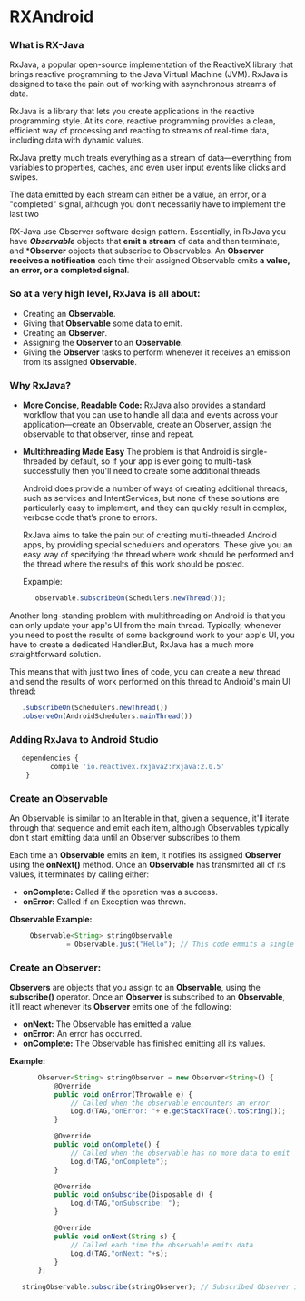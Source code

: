 # RXAndroid

### What is RX-Java
RxJava, a popular open-source implementation of the ReactiveX library that brings reactive programming to the Java Virtual Machine (JVM). RxJava is designed to take the pain out of working with asynchronous streams of data.

RxJava is a library that lets you create applications in the reactive programming style. At its core, reactive programming provides a clean, efficient way of processing and reacting to streams of real-time data, including data with dynamic values.

RxJava pretty much treats everything as a stream of data—everything from variables to properties, caches, and even user input events like clicks and swipes.

The data emitted by each stream can either be a value, an error, or a "completed" signal, although you don’t necessarily have to implement the last two

RX-Java use Observer software design pattern. Essentially, in RxJava you have ***Observable*** objects that **emit a stream** of data and then terminate, and ***Observer** objects that subscribe to Observables. An **Observer receives a notification** each time their assigned Observable emits **a value, an error, or a completed signal**.


### So at a very high level, RxJava is all about:

  * Creating an **Observable**.
  * Giving that **Observable** some data to emit.
  * Creating an **Observer**.
  * Assigning the **Observer** to an **Observable**.
  * Giving the **Observer** tasks to perform whenever it receives an emission from its assigned **Observable**.


### Why RxJava?
  * **More Concise, Readable Code:**
    RxJava also provides a standard workflow that you can use to handle all data and events across your application—create
    an Observable, create an Observer, assign the observable to that observer, rinse and repeat.
    
  * **Multithreading Made Easy**
    The problem is that Android is single-threaded by default, so if your app is ever going to multi-task successfully then
    you'll need to create some additional threads.
    
    Android does provide a number of ways of creating additional threads, such as services and IntentServices, but none of
    these solutions are particularly easy to implement, and they can quickly result in complex, verbose code that’s prone to
    errors.
    
    RxJava aims to take the pain out of creating multi-threaded Android apps, by providing special schedulers and operators.
    These give you an easy way of specifying the thread where work should be performed and the thread where the results of
    this work should be posted.
   
    Expample:
    ```javascript 
       observable.subscribeOn(Schedulers.newThread());
    ```
   Another long-standing problem with multithreading on Android is that you can only update your app's UI from the main
   thread. Typically, whenever you need to post the results of some background work to your app's UI, you have to create a
   dedicated Handler.But, RxJava has a much more straightforward solution.

   This means that with just two lines of code, you can create a new thread and send the results of work performed on this
   thread to Android's main UI thread:
   ```javascript    
      .subscribeOn(Schedulers.newThread())
      .observeOn(AndroidSchedulers.mainThread())
   ```
      
 ### Adding RxJava to Android Studio
   ```javascript    
      dependencies {
             compile 'io.reactivex.rxjava2:rxjava:2.0.5'
       } 
   ```
### Create an Observable
An Observable is similar to an Iterable in that, given a sequence, it'll iterate through that sequence and emit each item, although Observables typically don't start emitting data until an Observer subscribes to them.

Each time an **Observable** emits an item, it notifies its assigned **Observer** using the **onNext()** method. Once an **Observable** has transmitted all of its values, it terminates by calling either:

  * **onComplete:** Called if the operation was a success.
  * **onError:** Called if an Exception was thrown.

**Observable Example:**

  ```javascript  
       Observable<String> stringObservable
                = Observable.just("Hello"); // This code emmits a single String "Hello"
   ```

### Create an Observer:
**Observers** are objects that you assign to an **Observable**, using the **subscribe()** operator. Once an **Observer** is subscribed to an **Observable**, it’ll react whenever its **Observer** emits one of the following:

* **onNext:** The Observable has emitted a value.
* **onError:** An error has occurred.
* **onComplete:** The Observable has finished emitting all its values.

**Example:**
 ```javascript   
        Observer<String> stringObserver = new Observer<String>() {
            @Override
            public void onError(Throwable e) {
                // Called when the observable encounters an error
                Log.d(TAG,"onError: "+ e.getStackTrace().toString());
            }

            @Override
            public void onComplete() {
                // Called when the observable has no more data to emit
                Log.d(TAG,"onComplete");
            }

            @Override
            public void onSubscribe(Disposable d) {
                Log.d(TAG,"onSubscribe: ");
            }

            @Override
            public void onNext(String s) {
                // Called each time the observable emits data
                Log.d(TAG,"onNext: "+s);
            }
        };
   
    stringObservable.subscribe(stringObserver); // Subscribed Observer in Observable
 ```
